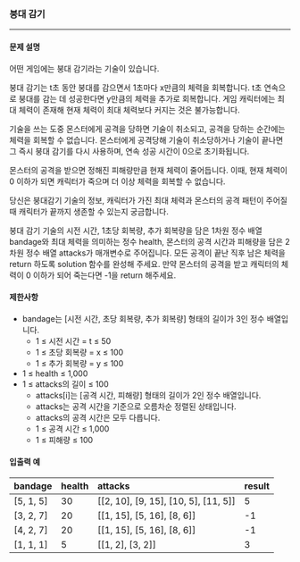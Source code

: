 ### 붕대 감기

***

#### 문제 설명
어떤 게임에는 붕대 감기라는 기술이 있습니다.

붕대 감기는 t초 동안 붕대를 감으면서 1초마다 x만큼의 체력을 회복합니다. t초 연속으로 붕대를 감는 데 성공한다면 y만큼의 체력을 추가로 회복합니다. 게임 캐릭터에는 최대 체력이 존재해 현재 체력이 최대 체력보다 커지는 것은 불가능합니다.

기술을 쓰는 도중 몬스터에게 공격을 당하면 기술이 취소되고, 공격을 당하는 순간에는 체력을 회복할 수 없습니다. 몬스터에게 공격당해 기술이 취소당하거나 기술이 끝나면 그 즉시 붕대 감기를 다시 사용하며, 연속 성공 시간이 0으로 초기화됩니다.

몬스터의 공격을 받으면 정해진 피해량만큼 현재 체력이 줄어듭니다. 이때, 현재 체력이 0 이하가 되면 캐릭터가 죽으며 더 이상 체력을 회복할 수 없습니다.

당신은 붕대감기 기술의 정보, 캐릭터가 가진 최대 체력과 몬스터의 공격 패턴이 주어질 때 캐릭터가 끝까지 생존할 수 있는지 궁금합니다.

붕대 감기 기술의 시전 시간, 1초당 회복량, 추가 회복량을 담은 1차원 정수 배열 bandage와 최대 체력을 의미하는 정수 health, 몬스터의 공격 시간과 피해량을 담은 2차원 정수 배열 attacks가 매개변수로 주어집니다. 모든 공격이 끝난 직후 남은 체력을 return 하도록 solution 함수를 완성해 주세요. 만약 몬스터의 공격을 받고 캐릭터의 체력이 0 이하가 되어 죽는다면 -1을 return 해주세요.

#### 제한사항
- bandage는 [시전 시간, 초당 회복량, 추가 회복량] 형태의 길이가 3인 정수 배열입니다.
    - 1 ≤ 시전 시간 = t ≤ 50
    - 1 ≤ 초당 회복량 = x ≤ 100
    - 1 ≤ 추가 회복량 = y ≤ 100
- 1 ≤ health ≤ 1,000
- 1 ≤ attacks의 길이 ≤ 100
    - attacks[i]는 [공격 시간, 피해량] 형태의 길이가 2인 정수 배열입니다.
    - attacks는 공격 시간을 기준으로 오름차순 정렬된 상태입니다.
    - attacks의 공격 시간은 모두 다릅니다.
    - 1 ≤ 공격 시간 ≤ 1,000
    - 1 ≤ 피해량 ≤ 100

#### 입출력 예
| bandage   | health | attacks                              | result |
| :-------- | :----- | :----------------------------------- | :----- |
| [5, 1, 5] | 30     | [[2, 10], [9, 15], [10, 5], [11, 5]] | 5      |
| [3, 2, 7] | 20     | [[1, 15], [5, 16], [8, 6]]           | -1     |
| [4, 2, 7] | 20     | [[1, 15], [5, 16], [8, 6]]           | -1     |
| [1, 1, 1] | 5      | [[1, 2], [3, 2]]                     | 3      |